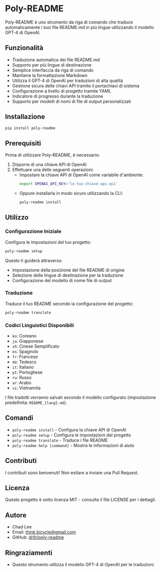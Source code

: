 # Poly-README

Poly-README è uno strumento da riga di comando che traduce automaticamente i tuoi file README.md in più lingue utilizzando il modello GPT-4 di OpenAI.

## Funzionalità

- Traduzione automatica dei file README.md
- Supporto per più lingue di destinazione
- Semplice interfaccia da riga di comando
- Mantiene la formattazione Markdown
- Utilizza il GPT-4 di OpenAI per traduzioni di alta qualità
- Gestione sicura delle chiavi API tramite il portachiavi di sistema
- Configurazione a livello di progetto tramite YAML
- Indicatore di progresso durante la traduzione
- Supporto per modelli di nomi di file di output personalizzati

## Installazione

```bash
pip install poly-readme
```

## Prerequisiti

Prima di utilizzare Poly-README, è necessario:

1. Disporre di una chiave API di OpenAI
2. Effettuare una delle seguenti operazioni:
   - Impostare la chiave API di OpenAI come variabile d'ambiente:
     ```bash
     export OPENAI_API_KEY='la-tua-chiave-api-qui'
     ```
   - Oppure installarla in modo sicuro utilizzando la CLI:
     ```bash
     poly-readme install
     ```

## Utilizzo

### Configurazione Iniziale

Configura le impostazioni del tuo progetto:

```bash
poly-readme setup
```

Questo ti guiderà attraverso:

- Impostazione della posizione del file README di origine
- Selezione delle lingue di destinazione per la traduzione
- Configurazione del modello di nome file di output

### Traduzione

Traduce il tuo README secondo la configurazione del progetto:

```bash
poly-readme translate
```

### Codici Linguistici Disponibili

- `ko`: Coreano
- `ja`: Giapponese
- `zh`: Cinese Semplificato
- `es`: Spagnolo
- `fr`: Francese
- `de`: Tedesco
- `it`: Italiano
- `pt`: Portoghese
- `ru`: Russo
- `ar`: Arabo
- `vi`: Vietnamita

I file tradotti verranno salvati secondo il modello configurato (impostazione predefinita: `README_{lang}.md`).

## Comandi

- `poly-readme install` - Configura la chiave API di OpenAI
- `poly-readme setup` - Configura le impostazioni del progetto
- `poly-readme translate` - Traduce i file README
- `poly-readme help [command]` - Mostra le informazioni di aiuto

## Contributi

I contributi sono benvenuti! Non esitare a inviare una Pull Request.

## Licenza

Questo progetto è sotto licenza MIT - consulta il file LICENSE per i dettagli.

## Autore

- Chad Lee
- Email: think.bicycle@gmail.com
- GitHub: [drllr/poly-readme](https://github.com/drllr/poly-readme)

## Ringraziamenti

- Questo strumento utilizza il modello GPT-4 di OpenAI per le traduzioni.